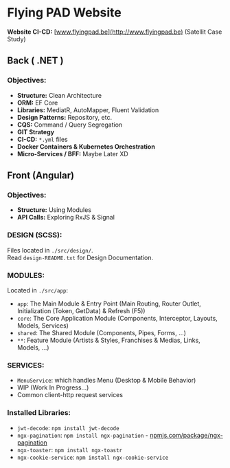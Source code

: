 # Flying PAD Website

**Website CI-CD:** [www.flyingpad.be](http://www.flyingpad.be) (Satellit Case Study)

## Back ( .NET )

### Objectives:
- **Structure:** Clean Architecture
- **ORM:** EF Core
- **Libraries:** MediatR, AutoMapper, Fluent Validation
- **Design Patterns:** Repository, etc.
- **CQS:** Command / Query Segregation
- **GIT Strategy**
- **CI-CD:** `*.yml` files
- **Docker Containers & Kubernetes Orchestration**
- **Micro-Services / BFF:** Maybe Later XD

## Front (Angular)

### Objectives:
- **Structure:** Using Modules
- **API Calls:** Exploring RxJS & Signal

### DESIGN (SCSS):
Files located in `./src/design/`.  
Read `design-README.txt` for Design Documentation.

### MODULES:
Located in `./src/app`:

- `app`: The Main Module & Entry Point (Main Routing, Router Outlet, Initialization (Token, GetData) & Refresh (F5))
- `core`: The Core Application Module (Components, Interceptor, Layouts, Models, Services)
- `shared`: The Shared Module (Components, Pipes, Forms, ...)
- `**`: Feature Module (Artists & Styles, Franchises & Medias, Links, Models, ...)

### SERVICES:

- `MenuService`: which handles Menu (Desktop & Mobile Behavior)
- WIP (Work In Progress...)
- Common client-http request services

### Installed Libraries:

- `jwt-decode`: `npm install jwt-decode`
- `ngx-pagination`: `npm install ngx-pagination` - [npmjs.com/package/ngx-pagination](https://www.npmjs.com/package/ngx-pagination)
- `ngx-toaster`: `npm install ngx-toastr`
- `ngx-cookie-service`: `npm install ngx-cookie-service`
